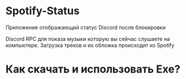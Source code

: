 # Spotify-Status
Приложение отображающий статус Discord после блокировки

Discord RPC для показа музыки которую вы сейчас слушаете на компьютере. Загрузка треков и их обложка происходит из Spotify

# Как скачать и использовать Exe?

  
